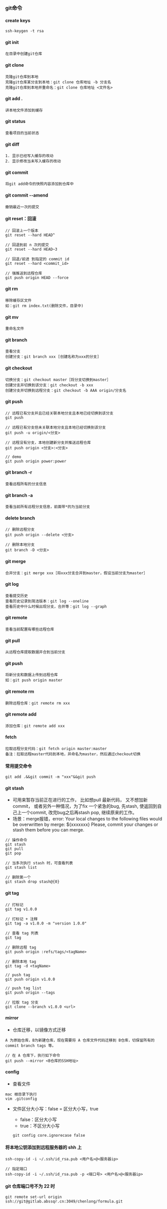 ### git命令

#### create keys
	ssh-keygen -t rsa

#### git init
	在目录中创建git仓库
	
#### git clone
	克隆git仓库到本地
	克隆git仓库某分支到本地：git clone 仓库地址 -b 分支名
	克隆git仓库到本地并重命名：git clone 仓库地址 <文件名>
	
#### git add .
	讲本地文件添加到缓存
	
#### git status
	查看项目的当前状态
	
#### git diff
	1. 显示已经写入缓存的改动
	2. 显示修改当未写入缓存的改动
	
#### git commit
	将git add命令的快照内容添加到仓库中
	
#### git commit --amend

	撤销最近一次的提交

#### git reset：回滚

```
// 回滚上一个版本
git reset --hard HEAD^

// 回退到前 n 次的提交
git reset --hard HEAD~3

// 回退/前进 到指定的 commit id
git reset --hard <commit_id>

// 强推送到远程仓库
git push origin HEAD --force
```

#### git rm
	移除缓存区文件
	如：git rm index.txt(删除文件，目录中)
	
#### git mv
	重命名文件

#### git branch
	查看分支
	创建分支：git branch xxx [创建名称为xxx的分支]

#### git checkout
	切换分支：git checkout master［将分支切换到master］
	创建分支并切换到该分支：git checkout -b xxx
	创建分支并切换到远程分支：git checkout -b AAA origin/分支名
	
#### git push

```
// 远程已有分支并且已经关联本地分支且本地已经切换到该分支
git push

// 远程已有分支但未关联本地分支且本地已经切换到该分支
git push -u origin/<分支>

// 远程没有分支，本地创建新分支并推送远程仓库
git push origin <分支>:<分支>

// demo
git push origin power:power
```
	
#### git branch -r

```
查看远程所有的分支信息
```
    
#### git branch -a

```
查看当前所有远程分支信息，前面带*的为当前分支
```
    
#### delete branch

```
// 删除远程分支
git push origin --delete <分支>

// 删除本地分支
git branch -D <分支>
```

#### git merge

```
合并分支：git merge xxx［将xxx分支合并到master，假设当前分支为master］
```
	
#### git log
	查看提交历史
	查看历史记录到简洁版本：git log --oneline
	查看历史中什么时候出现分支，合并等：git log --graph
	
#### git remote
	查看当前配置有哪些远程仓库
	
#### git pull
	从远程仓库提取数据并合到当前分支

#### git push
	将新分支和数据上传到远程仓库
	如：git push origin master

#### git remote rm
	删除远程仓库：git remote rm xxx

#### git remote add
	添加仓库：git remote add xxx
	
#### fetch
	拉取远程分支代码：git fetch origin master:master
	备注：拉取远程master代码到本地，并命名为master，然后通过checkout切换

#### 常用提交命令
	git add .&&git commit -m "xxx"&&git push
	
#### git stash

- 可用来暂存当前正在进行的工作， 比如想pull 最新代码， 又不想加新commit， 或者另外一种情况，为了fix 一个紧急的bug,  先stash, 使返回到自己上一个commit, 改完bug之后再stash pop, 继续原来的工作。
- 场景：merge报错，error: Your local changes to the following files would be overwritten by merge: ${xxxxxxx} Please, commit your changes or stash them before you can merge.

```
// 操作命令
git stash
git pull
git pop

// 当多次执行 stash 时，可查看列表
git stash list

// 删除第一个
git stash drop stash@{0}
```

#### git tag

```
// 打标记
git tag v1.0.0

// 打标记 + 注释
git tag -a v1.0.0 -m "version 1.0.0"

// 查看 tag 列表
git tag

// 删除远程 tag
git push origin :refs/tags/<tagName>

// 删除本地 tag
git tag -d <tagName>

// push tag
git push origin v1.0.0

// push tag list
git push origin --tags

// 拉取 tag 分支
git clone --branch v1.0.0 <url>
```

#### mirror

- 仓库迁移，以镜像方式迁移

```
A 为原始仓库，B为新建仓库，现在需要将 A 仓库文件代码迁移到 B仓库，切保留所有的 commit branch tags 等。

// 在 A 仓库下，执行如下命令
git push --mirror <B仓库的SSH地址>
```

#### config

- 查看文件

```
mac 根目录下执行
vim .gitconfig
```

- 文件区分大小写：false = 区分大小写，true
	- false：区分大小写
	- true：不区分大小写
	
	```
	git config core.ignorecase false
	```
	
#### 将本地公钥添加到远程服务器的 shh 上

```
ssh-copy-id -i ~/.ssh/id_rsa.pub <用户名>@<服务器ip>

// 指定端口
ssh-copy-id -i ~/.ssh/id_rsa.pub -p <端口号> <用户名>@<服务器ip>
```

#### git 仓库端口号不为 22 时

```
git remote set-url origin ssh://git@gitlab.abssqr.cn:3049/chenlong/formula.git
```